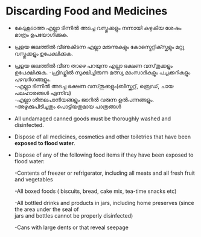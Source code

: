 # Discarding Food and Medicines

* കേടുകൂടാത്ത എല്ലാ ടിന്നിൽ അടച്ച വസ്തുക്കളും നന്നായി കഴുകിയ ശേഷം മാത്രം ഉപയോഗിക്കുക.
* പ്രളയ ജലത്തിൽ വീണുകിടന്ന എല്ലാ മരുന്നുകളും കോസ്മെറ്റിക്സ്കളും മറ്റു വസ്തുക്കളും ഉപേക്ഷിക്കുക.
* പ്രളയ ജലത്തിൽ വീണ താഴെ പറയുന്ന എല്ലാ ഭക്ഷണ വസ്‌തുക്കളും ഉപേക്ഷിക്കുക. -ഫ്രിഡ്ജിൽ സൂക്ഷിച്ചിരുന്ന മത്സ്യ മാംസാദികളും പച്ചക്കറികളും പഴവർഗങ്ങളും.  
  -എല്ലാ ടിന്നിൽ അടച്ച ഭക്ഷണ വസ്‌തുക്കളും\(ബിസ്ക്കറ്റ്, ബ്രെഡ്, ചായ പലഹാരങ്ങൾ എന്നിവ\)   
  -എല്ലാ ശീതലപാനിയങ്ങളും ജാറിൽ വരുന്ന ഉൽപന്നങ്ങളും.  
  -അഴുക്കുപിടിച്ചതും പൊട്ടിയതുമായ പാത്രങ്ങൾ



* All undamaged canned goods must be thoroughly washed and disinfected.
* Dispose of all medicines, cosmetics and other toiletries that have been **exposed to flood water**.
* Dispose of any of the following food items if they have been exposed to flood water:

  -Contents of freezer or refrigerator, including all meats and all fresh fruit and vegetables

  -All boxed foods \( biscuits, bread, cake mix, tea-time snacks etc\) 

  -All bottled drinks and products in jars, including home preserves \(since the area under the seal of  
  jars and bottles cannot be properly disinfected\)

  -Cans with large dents or that reveal seepage



